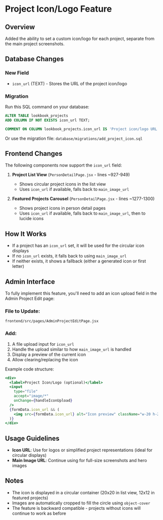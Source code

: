 # Project Icon/Logo Feature

## Overview
Added the ability to set a custom icon/logo for each project, separate from the main project screenshots.

## Database Changes

### New Field
- `icon_url` (TEXT) - Stores the URL of the project icon/logo

### Migration
Run this SQL command on your database:
```sql
ALTER TABLE lookbook_projects 
ADD COLUMN IF NOT EXISTS icon_url TEXT;

COMMENT ON COLUMN lookbook_projects.icon_url IS 'Project icon/logo URL (alternative to using main_image_url for icons)';
```

Or use the migration file: `database/migrations/add_project_icon.sql`

## Frontend Changes

The following components now support the `icon_url` field:

1. **Project List View** (`PersonDetailPage.jsx` - lines ~927-949)
   - Shows circular project icons in the list view
   - Uses `icon_url` if available, falls back to `main_image_url`

2. **Featured Projects Carousel** (`PersonDetailPage.jsx` - lines ~1277-1300)
   - Shows project icons in person detail pages
   - Uses `icon_url` if available, falls back to `main_image_url`, then to lucide icons

## How It Works

- If a project has an `icon_url` set, it will be used for the circular icon displays
- If no `icon_url` exists, it falls back to using `main_image_url`
- If neither exists, it shows a fallback (either a generated icon or first letter)

## Admin Interface

To fully implement this feature, you'll need to add an icon upload field in the Admin Project Edit page:

### File to Update: 
`frontend/src/pages/AdminProjectEditPage.jsx`

### Add:
1. A file upload input for `icon_url`
2. Handle the upload similar to how `main_image_url` is handled
3. Display a preview of the current icon
4. Allow clearing/replacing the icon

Example code structure:
```jsx
<div>
  <label>Project Icon/Logo (optional)</label>
  <input 
    type="file" 
    accept="image/*"
    onChange={handleIconUpload}
  />
  {formData.icon_url && (
    <img src={formData.icon_url} alt="Icon preview" className="w-20 h-20" />
  )}
</div>
```

## Usage Guidelines

- **Icon URL**: Use for logos or simplified project representations (ideal for circular displays)
- **Main Image URL**: Continue using for full-size screenshots and hero images

## Notes

- The icon is displayed in a circular container (20x20 in list view, 12x12 in featured projects)
- Images are automatically cropped to fill the circle using `object-cover`
- The feature is backward compatible - projects without icons will continue to work as before

